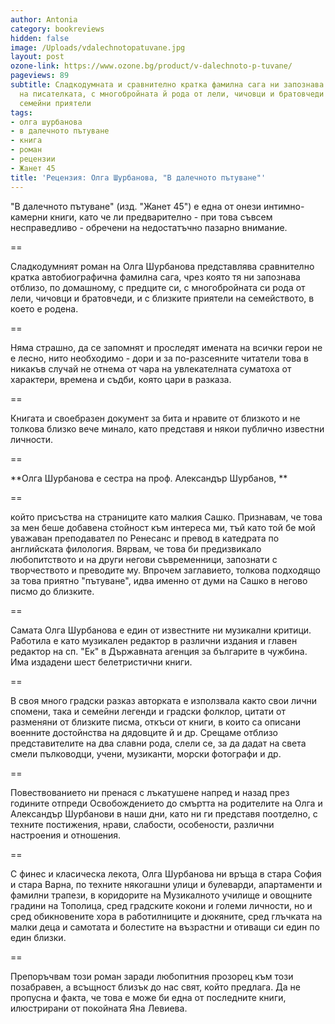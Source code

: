 ```yaml
---
author: Antonia
category: bookreviews
hidden: false
image: /Uploads/vdalechnotopatuvane.jpg
layout: post
ozone-link: https://www.ozone.bg/product/v-dalechnoto-p-tuvane/
pageviews: 89
subtitle: Сладкодумната и сравнително кратка фамилна сага ни запознава с предците
  на писателката, с многобройната й рода от лели, чичовци и братовчеди и с близките
  семейни приятели
tags:
- олга шурбанова
- в далечното пътуване
- книга
- роман
- рецензии
- Жанет 45
title: 'Рецензия: Олга Шурбанова, "В далечното пътуване"'
---
```


"В далечното пътуване" (изд. "Жанет 45") е една от онези интимно-камерни книги, като че ли предварително - при това съвсем несправедливо - обречени на недостатъчно пазарно внимание. 

\==

Сладкодумният роман на Олга Шурбанова представлява сравнително кратка автобиографична фамилна сага, чрез която тя ни запознава отблизо, по домашному, с предците си, с многобройната си рода от лели, чичовци и братовчеди, и с близките приятели на семейството, в което е родена. 

\==

Няма страшно, да се запомнят и проследят имената на всички герои не е лесно, нито необходимо - дори и за по-разсеяните читатели това в никакъв случай не отнема от чара на увлекателната суматоха от характери, времена и съдби, която цари в разказа. 

\==

Книгата и своебразен документ за бита и нравите от близкото и не толкова близко вече минало, като представя и някои публично известни личности. 

\==

**Олга Шурбанова е сестра на проф. Александър Шурбанов, **

\==

който присъства на страниците като малкия Сашко. Признавам, че това за мен беше добавена стойност към интереса ми, тъй като той бе мой уважаван преподавател по Ренесанс и превод в катедрата по английската филология. Вярвам, че това би предизвикало любопитството и на други негови съвременници, запознати с творчеството и преводите му. Впрочем заглавието, толкова подходящо за това приятно "пътуване", идва именно от думи на Сашко в негово писмо до близките. 

\==

Самата Олга Шурбанова е един от известните ни музикални критици. Работила е като музикален редактор в различни издания и главен редактор на сп. "Ек" в Държавната агенция за българите в чужбина. Има издадени шест белетристични книги. 

\==

В своя много градски разказ авторката е използвала както свои лични спомени, така и семейни легенди и градски фолклор, цитати от разменяни от близките писма, откъси от книги, в които са описани военните достойнства на дядовците й и др. Срещаме отблизо представителите на два славни рода, слели се, за да дадат на света смели пълководци, учени, музиканти, морски фотографи и др. 

\==

Повествованието ни пренася с лъкатушене напред и назад през годините отпреди Освобождението до смъртта на родителите на Олга и Александър Шурбанови в наши дни, като ни ги представя поотделно, с техните постижения, нрави, слабости, особености, различни настроения и отношения. 

\==

С финес и класическа лекота, Олга Шурбанова ни връща в стара София и стара Варна, по техните някогашни улици и булеварди, апартаменти и фамилни трапези, в коридорите на Музикалното училище и овощните градини на Тополица, сред градските кокони и големи личности, но и сред обикновените хора в работилниците и дюкяните, сред глъчката на малки деца и самотата и болестите на възрастни и отиващи си един по един близки. 

\==

Препоръчвам този роман заради любопитния прозорец към този позабравен, а всъщност близък до нас свят, който предлага. Да не пропусна и факта, че това е може би една от последните книги, илюстрирани от покойната Яна Левиева.